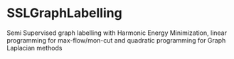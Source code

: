 # SSLGraphLabelling
Semi Supervised graph labelling with  Harmonic Energy Minimization, linear programming for max-flow/mon-cut and quadratic programming for Graph Laplacian methods
